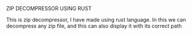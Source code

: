 ZIP DECOMPRESSOR USING RUST



This is zip decompressor, I have made using rust language.
In this we can decompress any zip file, and this can also display it with its correct path 

